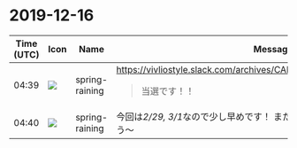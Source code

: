 # 2019-12-16

|Time (UTC)|Icon|Name|Message|
|---|---|---|---|
|<span id="1576471142.000200">04:39</span>|![](https://secure.gravatar.com/avatar/1ac180f0868137292905c311b5fff781.jpg?s=72&d=https%3A%2F%2Fa.slack-edge.com%2Fdf10d%2Fimg%2Favatars%2Fava_0021-72.png)|spring-raining|<https://vivliostyle.slack.com/archives/CAECW4S93/p1576471046002600><br><blockquote>当選です！！</blockquote>|
|<span id="1576471257.001600">04:40</span>|![](https://secure.gravatar.com/avatar/1ac180f0868137292905c311b5fff781.jpg?s=72&d=https%3A%2F%2Fa.slack-edge.com%2Fdf10d%2Fimg%2Favatars%2Fava_0021-72.png)|spring-raining|今回は*2/29, 3/1*なので少し早めです！ また良い合同誌を作っていきましょう〜|
